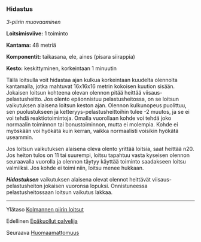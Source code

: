 ### Hidastus

*3-piirin muovaaminen* 

**Loitsimisviive:** 1 toiminto

**Kantama:** 48 metriä

**Komponentit:** taikasana, ele, aines (pisara siirappia)

**Kesto:** keskittyminen, korkeintaan 1 minuutin

Tällä loitsulla voit hidastaa ajan kulkua korkeintaan kuudelta olennolta kantamalla, jotka mahtuvat 16x16x16 metrin kokoisen kuution sisään. Jokaisen loitsun kohteena olevan olennon pitää heittää viisaus-pelastusheitto. Jos olento epäonnistuu pelastusheitossa, on se loitsun vaikutuksen alaisena loitsun keston ajan. Olennon kulkunopeus puolittuu, sen puolustukseen ja ketteryys-pelastusheittoihin tulee -2 muutos, ja se ei voi tehdä reaktiotoimintoja. Omalla vuorollaan kohde voi tehdä joko normaalin toiminnon tai bonustoiminnon, mutta ei molempia. Kohde ei myöskään voi hyökätä kuin kerran, vaikka normaalisti voisikin hyökätä useammin.

Jos loitsun vaikutuksen alaisena oleva olento yrittää loitsia, saat heittää n20. Jos heiton tulos on 11 tai suurempi, loitsu tapahtuu vasta kyseisen olennon seuraavalla vuorolla ja olennon täytyy käyttää toiminto saadakseen loitsu valmiiksi. Jos kohde ei toimi niin, loitsu menee hukkaan.

***Hidastuksen*** vaikutuksen alaisena olevat olennot heittävät viisaus-pelastusheiton jokaisen vuoronsa lopuksi. Onnistuneessa pelastusheitossaan loitsun vaikutus lakkaa.

----

Ylätaso [Kolmannen piirin loitsut](3_piirin_loitsut)

Edellinen [Epäkuollut palvelija](Epäkuollut_palvelija)

Seuraava [Huomaamattomuus](Huomaamattomuus)
